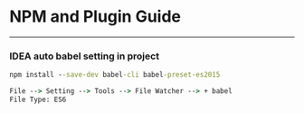 # NPM and Plugin Guide

---

### IDEA auto babel setting in project
```cmd
npm install --save-dev babel-cli babel-preset-es2015

File --> Setting --> Tools --> File Watcher --> + babel
File Type: ES6

```